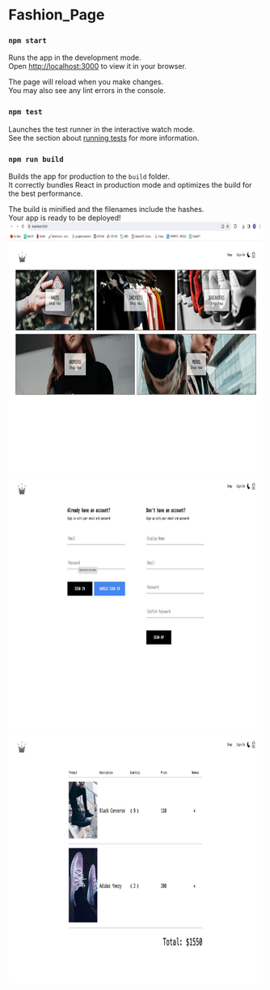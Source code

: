 # Fashion_Page
### `npm start`

Runs the app in the development mode.\
Open [http://localhost:3000](http://localhost:3000) to view it in your browser.

The page will reload when you make changes.\
You may also see any lint errors in the console.

### `npm test`

Launches the test runner in the interactive watch mode.\
See the section about [running tests](https://facebook.github.io/create-react-app/docs/running-tests) for more information.

### `npm run build`

Builds the app for production to the `build` folder.\
It correctly bundles React in production mode and optimizes the build for the best performance.

The build is minified and the filenames include the hashes.\
Your app is ready to be deployed!
<img src="https://github.com/asadbek002/Fashion_Page/blob/main/photo_2023-12-04_10-14-24.jpg" width="600" height="500"> <img src="https://github.com/asadbek002/Fashion_Page/blob/main/logo.jpg" width="600" height="500"> <img src="https://github.com/asadbek002/Fashion_Page/blob/main/photo_2023-12-04_10-14-21.jpg" width="600" height="500">

